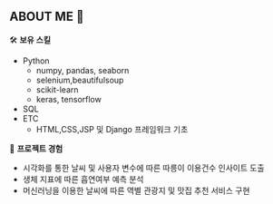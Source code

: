 ## ABOUT ME 👋

🛠 **보유 스킬**
* Python
  * numpy, pandas, seaborn
  * selenium,beautifulsoup
  * scikit-learn
  * keras, tensorflow
* SQL
* ETC
  * HTML,CSS,JSP 및 Django 프레임워크 기초

📝 **프로젝트 경험**
* 시각화를 통한 날씨 및 사용자 변수에 따른 따릉이 이용건수 인사이트 도출
* 생체 지표에 따른 흡연여부 예측 분석
* 머신러닝을 이용한 날씨에 따른 역별 관광지 및 맛집 추천 서비스 구현

<!--
**JungHunL22/JungHunL22** is a ✨ _special_ ✨ repository because its `README.md` (this file) appears on your GitHub profile.

Here are some ideas to get you started:

- 🔭 I’m currently working on ...
- 🌱 I’m currently learning ...
- 👯 I’m looking to collaborate on ...
- 🤔 I’m looking for help with ...
- 💬 Ask me about ...
- 📫 How to reach me: ...
- 😄 Pronouns: ...
- ⚡ Fun fact: ...
-->
